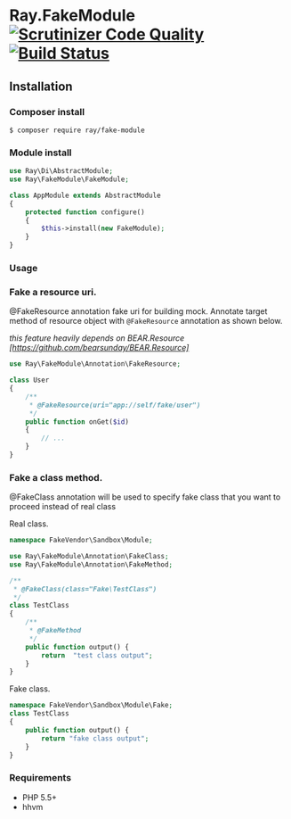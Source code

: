 # Ray.FakeModule [![Scrutinizer Code Quality](https://scrutinizer-ci.com/g/shingo-kumagai/Ray.FakeModule/badges/quality-score.png?b=master)](https://scrutinizer-ci.com/g/shingo-kumagai/Ray.FakeModule/?branch=master) [![Build Status](https://travis-ci.org/shingo-kumagai/Ray.FakeModule.svg)](https://travis-ci.org/shingo-kumagai/Ray.FakeModule)

## Installation

### Composer install

    $ composer require ray/fake-module
    
### Module install

```php
use Ray\Di\AbstractModule;
use Ray\FakeModule\FakeModule;

class AppModule extends AbstractModule
{
    protected function configure()
    {
        $this->install(new FakeModule);
    }
}
```
### Usage


### Fake a resource uri.

@FakeResource annotation fake uri for building mock.
Annotate target method of resource object with `@FakeResource` annotation as shown below.

*this feature heavily depends on BEAR.Resource [https://github.com/bearsunday/BEAR.Resource]*

```php
use Ray\FakeModule\Annotation\FakeResource;

class User
{
    /**
     * @FakeResource(uri="app://self/fake/user")
     */
    public function onGet($id)
    {
        // ...
    }
}
```

### Fake a class method.

@FakeClass annotation will be used to specify fake class that you want to proceed instead of real class

Real class.

```php
namespace FakeVendor\Sandbox\Module;

use Ray\FakeModule\Annotation\FakeClass;
use Ray\FakeModule\Annotation\FakeMethod;

/**
 * @FakeClass(class="Fake\TestClass")
 */
class TestClass 
{
    /**
     * @FakeMethod
     */
    public function output() {
        return  "test class output";
    }
}
```

Fake class.

```php
namespace FakeVendor\Sandbox\Module\Fake;
class TestClass 
{
    public function output() {
        return "fake class output";
    }
}
```

### Requirements

 * PHP 5.5+
 * hhvm
